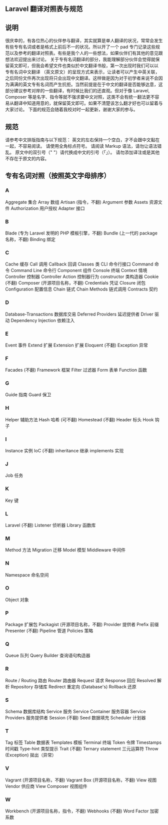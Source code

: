 ## Laravel 翻译对照表与规范

## 说明

很庆幸的，有各位热心的伙伴参与翻译，其实就算是单人翻译的状况，常常会发生有些专有名词或者是格式上前后不一的状况。所以开了一个 pad 专门记录这些规范以及参考的翻译对照表。有些是我个人的一些想法，如果伙伴们有其他的意见跟想法欢迎提出来讨论。
关于专有名词翻译的部分，我能理解部分伙伴会觉得就保留英文即可，但我会希望文件也类似於中文翻译书般，第一次出现时我们可以以 专有名词中文翻译 （英文原文）的呈现方式来表示，让读者可以产生中英关联，之后同份文件再次出现将只会出现中文翻译。这样做是因为对于初学者来说不会因为满满的英文专有名词而产生抗拒。当然前提是在于中文的翻译是否能够达意，这部分建议参考对岸的一些翻译，有时候比我们的还直观。但对于像 Laravel, Composer 等是名字、指令等就不强求要中文对照，这类不会有统一翻法更不容易从翻译中知道用意的，就保留英文即可。如果不清楚该怎么翻才好也可以留着与大家讨论。
下面的规范会随着我校对时一起更新，谢谢大家的参与。

## 规范

请参考中文排版指南与以下规范：
英文的左右保持一个空白，才不会跟中文黏在一起，不容易阅读。
请使用全角标点符号。
请阅读 Markup 语法，请勿让语法错乱。
原文中的双引号（" "）请代换成中文的引号（「」）。
请勿添加译注或是其他不存在于原文的内容。

## 专有名词对照（按照英文字母排序）

### A

Aggregate 集合
Array 数组
Artisan (指令，不翻)
Argument 参数
Assets 资源文件
Authorization 用户授权
Adapter 接口

### B

Blade (专为 Laravel 发明的 PHP 模板引擎，不翻)
Bundle (上一代的 package 名称，不翻)
Binding 绑定

### C

Cache 缓存
Call 调用
Callback 回调
Classes 类
CLI 命令行接口
Command 命令
Command Line 命令行
Component 组件
Console 终端
Context 情境
Controller  控制器
Controller Action 控制器行为
constructor 类构造器
Cookie (不翻)
Composer (开源项目名称，不翻)
Credentials 凭证
Closure 闭包
Configuration 配置信息
Chain 链式
Chain Methods 链式调用
Contracts 契约

### D

Database-Transactions  数据库交易
Deferred Providers 延迟提供者
Driver 驱动
Dependency Injection 依赖注入

### E

Event 事件
Extend 扩展
Extension 扩展
Eloquent (不翻)
Exception 异常

### F

Facades (不翻)
Framework 框架
Filter 过滤器
Form 表单
Function 函数

### G

Guide 指南
Guard 保卫

### H

Helper 辅助方法
Hash 哈希 (可不翻)
Homestead (不翻)
Header 标头
Hook 钩子

### I

Instance 实例
IoC (不翻)
inheritance 继承
implements 实现

### J

Job 任务

### K

Key 键

### L

Laravel (不翻)
Listener 侦听器
Library 函数库

### M

Method 方法
Migration 迁移
Model 模型
Middleware 中间件

### N

Namespace 命名空间

### O

Object 对象

### P

Package 扩展包
Packagist (开源项目名称，不翻)
Provider 提供者
Prefix 前缀
Presenter (不翻)
Pipeline 管道
Policies 策略

### Q

Queue 队列
Query Builder 查询语句构造器

### R

Route / Routing 路由
Router 路由器
Request 请求
Response 回应
Resolved 解析
Repository 存储库
Redirect 重定向
(Database's) Rollback 还原

### S

Schema 数据库结构
Service 服务
Service Container 服务容器
Service Providers 服务提供者
Session (不翻)
Seed 数据填充
Scheduler 计划器

### T

Tag 标签
Table 数据表
Templates 模板
Terminal 终端
Token 令牌
Timestamps 时间戳
Type-hint 类型提示
Trait (不翻)
Ternary statement 三元运算符
Throw (Exception) 拋出（异常）

### V

Vagrant (开源项目名称，不翻)
Vagrant Box (开源项目名称，不翻)
View 视图
Vendor 供应商
View Composer 视图组件

### W

Workbench (开源项目名称，指令，不翻)
Webhooks (不翻)
Word Factor 加密系数
